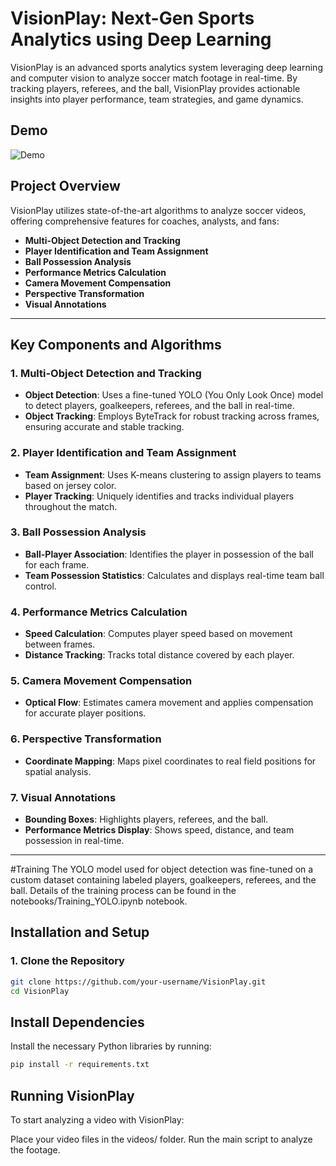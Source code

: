 # VisionPlay: Next-Gen Sports Analytics using Deep Learning
VisionPlay is an advanced sports analytics system leveraging deep learning and computer vision to analyze soccer match footage in real-time. By tracking players, referees, and the ball, VisionPlay provides actionable insights into player performance, team strategies, and game dynamics.
## Demo
![Demo](gif/output.gif)

## Project Overview
VisionPlay utilizes state-of-the-art algorithms to analyze soccer videos, offering comprehensive features for coaches, analysts, and fans:

- **Multi-Object Detection and Tracking**
- **Player Identification and Team Assignment**
- **Ball Possession Analysis**
- **Performance Metrics Calculation**
- **Camera Movement Compensation**
- **Perspective Transformation**
- **Visual Annotations**

---

## Key Components and Algorithms

### 1. Multi-Object Detection and Tracking
- **Object Detection**: Uses a fine-tuned YOLO (You Only Look Once) model to detect players, goalkeepers, referees, and the ball in real-time.
- **Object Tracking**: Employs ByteTrack for robust tracking across frames, ensuring accurate and stable tracking.

### 2. Player Identification and Team Assignment
- **Team Assignment**: Uses K-means clustering to assign players to teams based on jersey color.
- **Player Tracking**: Uniquely identifies and tracks individual players throughout the match.

### 3. Ball Possession Analysis
- **Ball-Player Association**: Identifies the player in possession of the ball for each frame.
- **Team Possession Statistics**: Calculates and displays real-time team ball control.

### 4. Performance Metrics Calculation
- **Speed Calculation**: Computes player speed based on movement between frames.
- **Distance Tracking**: Tracks total distance covered by each player.

### 5. Camera Movement Compensation
- **Optical Flow**: Estimates camera movement and applies compensation for accurate player positions.

### 6. Perspective Transformation
- **Coordinate Mapping**: Maps pixel coordinates to real field positions for spatial analysis.

### 7. Visual Annotations
- **Bounding Boxes**: Highlights players, referees, and the ball.
- **Performance Metrics Display**: Shows speed, distance, and team possession in real-time.

---
#Training
The YOLO model used for object detection was fine-tuned on a custom dataset containing labeled players, goalkeepers, referees, and the ball. Details of the training process can be found in the notebooks/Training_YOLO.ipynb notebook.
## Installation and Setup

### 1. Clone the Repository
```bash
git clone https://github.com/your-username/VisionPlay.git
cd VisionPlay
```
## Install Dependencies
Install the necessary Python libraries by running:
```bash
pip install -r requirements.txt
```
## Running VisionPlay
To start analyzing a video with VisionPlay:

Place your video files in the videos/ folder.
Run the main script to analyze the footage.
